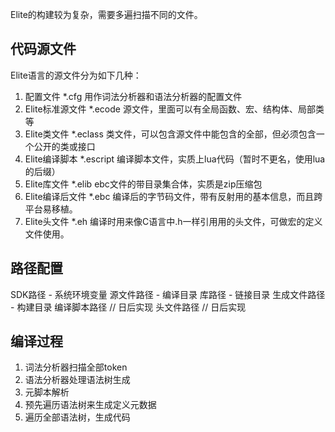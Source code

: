 
Elite的构建较为复杂，需要多遍扫描不同的文件。

## 代码源文件

Elite语言的源文件分为如下几种：

1. 配置文件        *.cfg      用作词法分析器和语法分析器的配置文件
2. Elite标准源文件 *.ecode    源文件，里面可以有全局函数、宏、结构体、局部类等
3. Elite类文件	  *.eclass   类文件，可以包含源文件中能包含的全部，但必须包含一个公开的类或接口
4. Elite编译脚本   *.escript  编译脚本文件，实质上lua代码（暂时不更名，使用lua的后缀）
5. Elite库文件	  *.elib     ebc文件的带目录集合体，实质是zip压缩包
6. Elite编译后文件 *.ebc      编译后的字节码文件，带有反射用的基本信息，而且跨平台易移植。
7. Elite头文件	  *.eh       编译时用来像C语言中.h一样引用用的头文件，可做宏的定义文件使用。

## 路径配置

SDK路径     - 系统环境变量
源文件路径   - 编译目录
库路径      - 链接目录
生成文件路径 - 构建目录
编译脚本路径 // 日后实现
头文件路径   // 日后实现

## 编译过程

1. 词法分析器扫描全部token
2. 语法分析器处理语法树生成
3. 元脚本解析
4. 预先遍历语法树来生成定义元数据
5. 遍历全部语法树，生成代码

